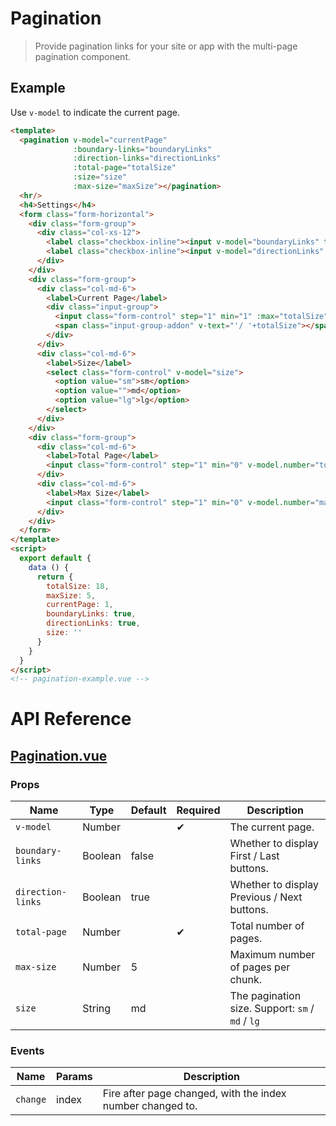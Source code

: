 # Pagination

> Provide pagination links for your site or app with the multi-page pagination component.

## Example

Use `v-model` to indicate the current page.

```html
<template>
  <pagination v-model="currentPage"
              :boundary-links="boundaryLinks"
              :direction-links="directionLinks"
              :total-page="totalSize"
              :size="size"
              :max-size="maxSize"></pagination>
  <hr/>
  <h4>Settings</h4>
  <form class="form-horizontal">
    <div class="form-group">
      <div class="col-xs-12">
        <label class="checkbox-inline"><input v-model="boundaryLinks" type="checkbox"> Boundary Links</label>
        <label class="checkbox-inline"><input v-model="directionLinks" type="checkbox"> Direction Links</label>
      </div>
    </div>
    <div class="form-group">
      <div class="col-md-6">
        <label>Current Page</label>
        <div class="input-group">
          <input class="form-control" step="1" min="1" :max="totalSize" v-model.number="currentPage" type="number">
          <span class="input-group-addon" v-text="'/ '+totalSize"></span>
        </div>
      </div>
      <div class="col-md-6">
        <label>Size</label>
        <select class="form-control" v-model="size">
          <option value="sm">sm</option>
          <option value="">md</option>
          <option value="lg">lg</option>
        </select>
      </div>
    </div>
    <div class="form-group">
      <div class="col-md-6">
        <label>Total Page</label>
        <input class="form-control" step="1" min="0" v-model.number="totalSize" type="number">
      </div>
      <div class="col-md-6">
        <label>Max Size</label>
        <input class="form-control" step="1" min="0" v-model.number="maxSize" type="number">
      </div>
    </div>
  </form>
</template>
<script>
  export default {
    data () {
      return {
        totalSize: 18,
        maxSize: 5,
        currentPage: 1,
        boundaryLinks: true,
        directionLinks: true,
        size: ''
      }
    }
  }
</script> 
<!-- pagination-example.vue -->
```

# API Reference

## [Pagination.vue](https://github.com/wxsms/uiv/tree/master/src/components/pagination/Pagination.vue)

### Props

Name              | Type       | Default  | Required | Description
----------------  | ---------- | -------- | -------- | -----------------------
`v-model`         | Number     |          | &#10004; | The current page.
`boundary-links`  | Boolean    | false    |          | Whether to display First / Last buttons.
`direction-links` | Boolean    | true     |          | Whether to display Previous / Next buttons.
`total-page`      | Number     |          | &#10004; | Total number of pages.
`max-size`        | Number     | 5        |          | Maximum number of pages per chunk.
`size`            | String     | md       |          | The pagination size. Support: `sm` / `md` / `lg`

### Events

Name        | Params | Description
----------- | ------ | ---------------
`change`    | index  | Fire after page changed, with the index number changed to.
